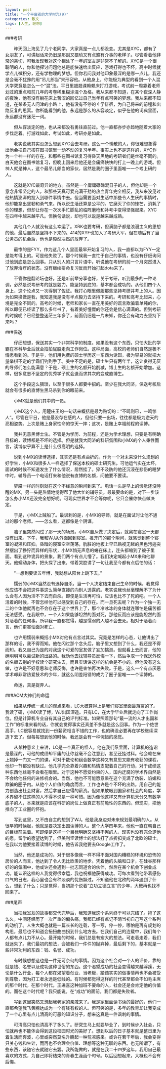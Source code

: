 ```yaml
---
layout: post
title: "一个平庸者的大学时光(9)"
categories: 散文
tags: [人生, 理想]
---
```


###考研

　　昨天回上海见了几个老同学，大家真是一点儿都没变。尤其是XYC，都有了女朋友了，可讲起话来仍旧是那副又猥琐又有点煞有介事的老样子。尽管看着他非常的亲切，可我发现我对这个相处了一年的室友是非常不了解的。XYC是一个很聪明的人，你和他探讨问题他总是能快速给出反应，游戏打得也不坏，高中时候就学点儿微积分，还有学物理的梦想。但你若问我对他印象最深的是哪一点儿，我还是会毫不犹豫的用“吊儿郎当”来形容他。从他身上，你能极为典型的看到一个人混大学究竟是怎么一个“混”法。平日里翘翘课赖赖床打打游戏，考试前一周靠着老师划过的重点和前几年的考卷稀里糊涂混个及格。我从来都不知道，在某个夜深人静的夜晚，他有没有躺在床上苦涩的回忆过自己当年有点可笑的梦想。我从来都不知道，在某条无人问津的小路上，他有没有不停的彳亍徘徊，为自己将来的前程和出路反复的思索。你所能看到的他，永远是那么的从容淡定，似乎在他的词典里面，永远都没有迷茫一词。

　　但从容淡定的他，也从来都没有勇往直前过。他一直都亦步亦趋地随着大家的步伐走着。打游戏如此，考试如此，考研亦是如此。

　　老实说我其实没怎么想到XYC会去考研。这么一个懒散的人，你很难想象得出他会把自己按在图书馆里一动不动的复习半年。事实上也不是这样的，XYC作为一个神一样的存在，和那些在图书馆复习得昏天黑地的考研者们是丝毫不同的。白天他会在图书馆复习，但晚上回来后他还是会痛痛快快的打上一晚上的游戏。但神人就是神人，这个最吊儿郎当的家伙，居然是我的圈子里面唯一一个考上研的人。

　　这就是XYC最奇异的地方。虽然是一个庸庸碌碌混日子的人，但他却是一个意念非常坚定的人。和那些天真可爱充满干劲的热血青年完全相反，我从来没见过他热情澎湃的投入到哪件事情中去。但当需要面对生活中那些令人生厌的事情时，他却能拿出坚韧和勇气来。所以说生活还算是公平的。它磨灭了你的锋芒，消耗了你的理想，但却让你在一次次手忙脚乱的临阵磨枪和补考中变得坚强起来。XYC在四年中越来越平凡。但换句话说，却也可以说是越来越成熟。

　　其他几个人就没有这么幸运了。XRK也要考研，但满脑子都是浪漫主义的思想的他，最后自然是坚持不下来的。414的XYF也加入了考研大军，但在随后有了当公务员的机会后，他也是毅然决然的放弃了。

　　最惨的是FYY，作为这几个人里面最早开始复习的人，我一直都以为FYY一定是能考得上的。可是他失败了。那个时候我一直忙于自己的事情，也没有仔细询问过他到底是怎么回事。只从别人的只言片语中，听说他在考研的前一个月突然进入了放弃治疗的状态，没有继续拼命复习反而开始打起dota来了。

　　不管你是翻论坛也好，还是听前辈分享也好，关于考研，听到最多的一种论调，必然是说考研考的就是毅力。能坚持到底的，基本都会成功的。从他们四个人身上，这个论点又一次得到了佐证。我打心眼里佩服那些坚持考研并考上的人。因为如果换做是我，我知道我是没有半点毅力去坚持下来的。考研和高考比起来，心境是完全不同的。高考的时候，老师和家长一直在用美好的谎言欺骗着单纯的你，所以即便已经读了那么多年书了，有着美好憧憬的你还会是信心满满的。但到考研的时候呢？已经整整迷茫三年多了，前面仍旧是一片未知，你还会有动力去坚持下来吗？

###保送

　　仔细想想，保送其实一个非常科学的制度。如果没有这个东西，只怕大批的学霸在本科毕业后就会拍拍屁股走向工作岗位。这种局面，高校的老师们自然是极不情愿看到的。于是乎，他们用免费的硕士学历这一东西为诱饵，极为容易的就把大量举棋不定的学霸们钓到手了。美中不足的是，硕士生只有两年半，这让贪得无厌的导师们怎么能满意？于是，硕士生的名额开始削减，博士生的名额开始增加。这样，很多意志不坚定的优秀学子就会退而求其次的变成直博生。

　　这个手段这么猥琐，以至于很多人都要中招的。至少在我大同济，保送考核后就会有很多的直博生黑马杀到你的眼前来。

　　小MX就是他们其中的一员。

　　小MX这个人，用楚庄王的一句话来概括是最为贴切的：“不鸣则已，一鸣惊人”。尽管在平日，他是最没存在感的人，但他只要一出场，往往都是极为逆天的亮相姿势。上次是赌上身家性命的惊天一摔；这次，是赌上幸福前程的读博。

　　我并无意黑博士生。不管是为学历、为前程，还是为学术理想，只要是有明确目标的，读博都是不坏的选择。但是就我大同济的科研氛围和小MX的个人秉性而言，读博似乎算不上是什么很高明的选择。

　　说到小MX的读博选择，其实还是有点曲折的。作为一个对未来没什么规划的好学生，小MX和很多人一样选择了保送本校的硕士研究生。可他运气实在太坏，面试的时候不知道发生了什么情况，居然挂了。猝不及防的他还沉浸在悲伤的睡梦中时，辅导员一个电话打来和他说有直博的名额，问他要不要读。

　　梦魇一样的时刻就在这个不经意的瞬间到来了。电话一头是早上的懒觉还没睡醒的MX，另一头是热情地觉得帮了他大忙的辅导员。最最要命的是，对下一步该怎么办小MX还没完全想好呢。可现实世界才不会等你呢，它只会催你快点做决定。

　　于是，小MX上贼船了。最讽刺的是，小MX的导师，就是在面试时让他不通过的那个老师。——怎么看，这都像是个阴谋。

　　脑子里突然闪过了那一天的场景。小MX自从做了决定后，就窝在寝室一天都没有出来。下午，我和WJ从外面回到寝室。推开门的那个瞬间，就感觉到整个寝室的凝滞和压抑。昏暗的寝室空空荡荡，肮脏的地板上早已熟视无睹的黑色污迹突然摆出了狰狞而异样的形状，小MX悄无声息的蜷在床上，连头都缩到了被子里面。看到这种诡异的景象，我们两个有点儿懵了。我们决定喊起小MX来和他聊天。他蠕动身体，把头探了出来，带着哭腔讲了一句让我至今都有点后怕的话：

　　“一想到要读五年博，我就想从阳台上跳下去。”

　　懦弱的小MX当然没有选择自杀。当一个人决定结束自己生命的时候，我觉得他应该不会把这件事这么简单直接的向别人透露的。老实说我也丝毫理解不了为什么会有人因为活不下去而自杀。即便是生活再可怕，应该也比不了死的吧。一个人活着的时候，不管怎样他可以感受到自己的存在。而一旦死去呢？作为一个独一无二的个体他就再也不会存在于这个世界上了，那个冷冰冰的身体就连哪怕是痛苦都无法感受。在我眼中，一个人如果能够坦然的面对死，那他反而应该是能坦然的面对活着的任何事。所以我一直都觉得，越是懦弱的人越不会去死。相对于活着而言，他们更害怕面对死亡。

　　也许用懦弱来概括小MX对他有点言过其实。究竟是怎样的心态，让他讲出了那样的话，我不得而知。他在闪过那个念头后，脑子里又想到了什么，我还是不得而知。我又自己为是的对我这个可爱的室友做了妄加揣测。但就看上去而言，他的确明明可以尝试新的出路的。我劝他去找辅导员反悔一下，然后争取一个保送外校的名额去别的学校读个研究生去，而且实话讲这样的机会是不小的。但他没有这么做，也许是不好意思和老师反悔，也许是害怕再次失败。于是，这么一个有点厌恶学术却非常热爱技术的少年，就这么阴差阳错的成为了圈子里唯一一个读博的。

　　命运，真是捉弄人。

###ACM大神们的命运

　　如果从传统一点儿的观点来看，LC大概算得上是我们寝室里面最落寞的了。我读了研，小MX读了博，WJ出国深造。只有LC，在大学毕业后就走向了工作岗位。但是计算机专业自有其自己的评判标准。如果照着那句“最一流的人才出国和工作”的标准来看的话，你就会觉得事实还真差不多就是这么回事。作为一个绝世高手，LC很容易就找到一份薪资相当不错的工作，也的确没必要再在学校继续深造下去了。但每每想到他的时候，我还是会有一种惋惜的感觉。

　　从某种意义上来讲，LC是一个真正的怪人。他在我们系里面，计算机的造诣是最深的，可他的成绩却平庸的让你丝毫不会注意到，甚至还挂过科。他会赖在床上翘掉一门又一门的课，可对于数论和组合数学这种又有意思又能有收获的课程，他却一节都没有缺过。他几乎完全靠着兴趣和热情支配着自己的行动，对于成绩这种东西他丝毫不会看在眼里。对于这种不愿受约束的人，国内迂腐的学术界自然是不会给他任何的进修机会的。当然，他也不可能愿意呆在这个充满了伪装、谄媚和欺骗的圈子内。从他个人价值的角度而言，工作也许是个不坏的出路。用自己的能力创造出社会财富，然后拿自己应得的薪资。但如果放眼到国家和社会的角度，学术界留不住这样的人不得不说是一种可惜。因为像他这样又有计算机天分又有数学底子的人，本来就是应该在科研的岗位上做真正有前瞻性的东西的。但现实，把他推向了工业圈的怀抱。

　　写到这里，又不由自主的想到了WJ。他是我身边对未来规划最明确的人。从很早的时候起，他就是要决定出国读博的人。整个大学四年来，他也一直在朝自己的目标前进着。可即便是这样一个目标明确又坚持不懈的人，现实也没有完全遂他的愿。留学的愿望达到了，但美利坚读博士的想法打了点折扣变成了北欧的硕士。在我以为他要接着读博的时候，他告诉我他要去Google工作了。

　　当然，他还是成功的。对于很多像我一样不得不面对国内糟糕的环境和恐怖的房价的人而言，他达到了令人无比欣羡的地步。凭着他的头脑和口才，在硅谷那样好的的氛围中，他或许还会遇到一批志同道合的伙伴，然后在某个机会下创业成功。能认识这样的人我觉得很幸运，我也祝福他获得成功。可每次看到他带着感伤口气的日志，我心里也会有种淡淡的忧伤飘过。不知道他在北欧的两年遇到了什么，想到了什么；只是觉得，当初那个说着“立功立德立言”的少年，大概再也找不回来了。

###尾声

　　当把我室友的故事都交代完毕后，我知道我这个系列终于可以完结了。拖了这么久，中间还经历了一次严重的偏头痛，我都已经有点记不清当初自己写这个系列的动机了。人生大概也就是一篇长长的连载，写一写，停一停，哪怕是再有规划的构思，最后也不知道会扭扭曲曲拐到什么地方去。在我们自己的连载中，我们每个人都有点儿力不从心。最开始的时候，我们总是有宏大的想法。可走着走着，我们就迷失了。我们最初的想法，会被我们一件件的抛弃掉，最后剩下的，基本就是一些非常功利的东西：钱、名誉、成功。

　　有时候想想这也是一件无可奈何的事情。因为这个社会对一个人的评价，靠的就是钱、名誉以及成功这种世俗的东西。这个渴望成功的社会变得越来越浮躁，无论是什么行业，每个人都在渴望着创业、当老板，踏踏实实的做事情再也不会被受到尊敬，因为打工者永远是低贱的。有时候都觉得这样的时代甚至都会不如毛主席的那个时代，在那个时代，王进喜这种加班不要命的人，社会还是会肯定他的价值的。而在这个时代呢？我只能说，在“成功”的面前，我们都是失败者。

　　写到这里突然又想起我老家的亲戚来了。我是家里面读书读的最好的，他们一直都希望我飞黄腾达成为一个有钱有权的人。但可笑的是，多年的教育却让我变成了一个心里有点儿清高的可恶的知识分子，想来这真是一件讽刺的事情。

　　可清高只怕也清高不了多久了。研究生马上就要毕业了，到时候步入社会，只怕就再也不能体会得到这段校园时光的美好了。想到以后的日子基本就是整日里为着生活而奔波，心里或突然莫名升腾起一种荒凉感来。或许在若干年后，我会变得只关心钱和生计，而再也不会理会价值、理想等这种无聊的东西。也无所谓了，有些东西，该随它去就随它去罢。我所能做的，就是在我二十四岁这年，我用自己最喜欢的方式，为自己即将结束的青春生涯画个句号。以后回想起来，大概也不会有后悔。
